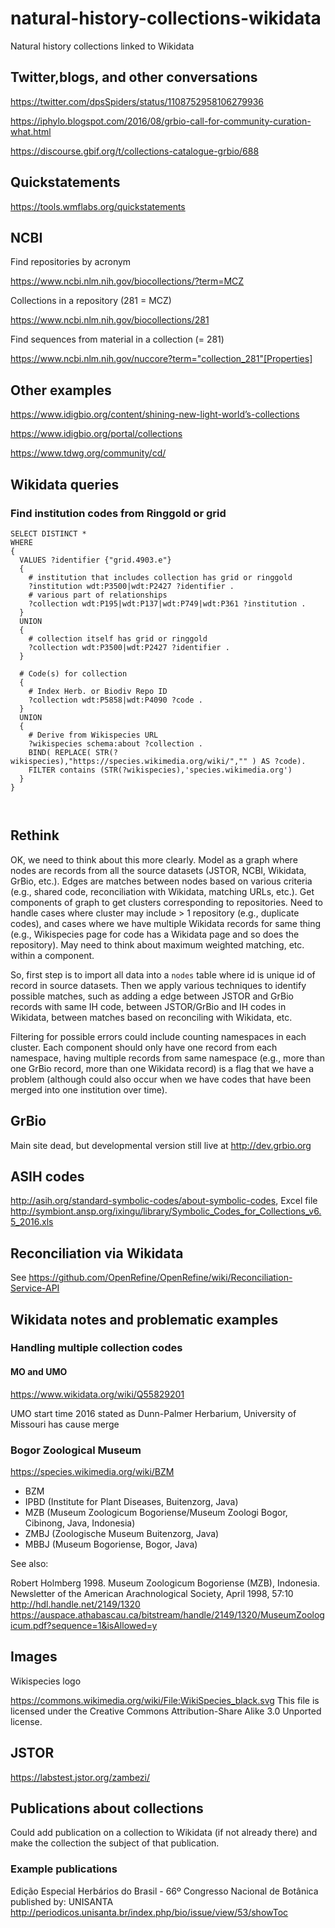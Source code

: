 # natural-history-collections-wikidata

Natural history collections linked to Wikidata

## Twitter,blogs, and other conversations

https://twitter.com/dpsSpiders/status/1108752958106279936

https://iphylo.blogspot.com/2016/08/grbio-call-for-community-curation-what.html

https://discourse.gbif.org/t/collections-catalogue-grbio/688

## Quickstatements

https://tools.wmflabs.org/quickstatements

## NCBI

Find repositories by acronym

https://www.ncbi.nlm.nih.gov/biocollections/?term=MCZ

Collections in a repository (281 = MCZ)

https://www.ncbi.nlm.nih.gov/biocollections/281

Find sequences from material in a collection (= 281)

https://www.ncbi.nlm.nih.gov/nuccore?term="collection_281"[Properties]


## Other examples

https://www.idigbio.org/content/shining-new-light-world’s-collections 

https://www.idigbio.org/portal/collections

https://www.tdwg.org/community/cd/

## Wikidata queries

### Find institution codes from Ringgold or grid

```
SELECT DISTINCT * 
WHERE 
{ 
  VALUES ?identifier {"grid.4903.e"}  
  {
    # institution that includes collection has grid or ringgold
    ?institution wdt:P3500|wdt:P2427 ?identifier .
    # various part of relationships
    ?collection wdt:P195|wdt:P137|wdt:P749|wdt:P361 ?institution .
  }
  UNION
  {
    # collection itself has grid or ringgold
    ?collection wdt:P3500|wdt:P2427 ?identifier .
  }
    
  # Code(s) for collection
  {
    # Index Herb. or Biodiv Repo ID
    ?collection wdt:P5858|wdt:P4090 ?code .
  }
  UNION
  {
    # Derive from Wikispecies URL
    ?wikispecies schema:about ?collection .
    BIND( REPLACE( STR(?wikispecies),"https://species.wikimedia.org/wiki/","" ) AS ?code). 
    FILTER contains (STR(?wikispecies),'species.wikimedia.org')
  }
}



```


## Rethink

OK, we need to think about this more clearly. Model as a graph where nodes are records from all the source datasets (JSTOR, NCBI, Wikidata, GrBio, etc.). Edges are matches between nodes based on various criteria (e.g., shared code, reconciliation with Wikidata, matching URLs, etc.). Get components of graph to get clusters corresponding to repositories. Need to handle cases where cluster may include > 1 repository (e.g., duplicate codes), and cases where we have multiple Wikidata records for same thing (e.g., Wikispecies page for code has a Wikidata page and so does the repository). May need to think about maximum weighted matching, etc. within a component.

So, first step is to import all data into a ```nodes``` table where id is unique id of record in source datasets. Then we apply various techniques to identify possible matches, such as adding a edge between JSTOR and GrBio records with same IH code, between JSTOR/GrBio and IH codes in Wikidata, between matches based on reconciling with Wikidata, etc.

Filtering for possible errors could include counting namespaces in each cluster. Each component should only have one record from each namespace, having multiple records from same namespace (e.g., more than one GrBio record, more than one Wikidata record) is a flag that we have a problem (although could also occur when we have codes that have been merged into one institution over time).


## GrBio

Main site dead, but developmental version still live at http://dev.grbio.org

## ASIH codes

http://asih.org/standard-symbolic-codes/about-symbolic-codes, Excel file http://symbiont.ansp.org/ixingu/library/Symbolic_Codes_for_Collections_v6.5_2016.xls


## Reconciliation via Wikidata

See https://github.com/OpenRefine/OpenRefine/wiki/Reconciliation-Service-API


## Wikidata notes and problematic examples

### Handling multiple collection codes

#### MO and UMO

https://www.wikidata.org/wiki/Q55829201

UMO
start time
2016
stated as
Dunn-Palmer Herbarium, University of Missouri
has cause
merge


### Bogor Zoological Museum

https://species.wikimedia.org/wiki/BZM

- BZM
- IPBD (Institute for Plant Diseases, Buitenzorg, Java)
- MZB (Museum Zoologicum Bogoriense/Museum Zoologi Bogor, Cibinong, Java, Indonesia)
- ZMBJ (Zoologische Museum Buitenzorg, Java)
- MBBJ (Museum Bogoriense, Bogor, Java)

See also:
 
Robert Holmberg 1998. Museum Zoologicum Bogoriense (MZB), Indonesia. Newsletter of the American Arachnological Society, April 1998, 57:10 http://hdl.handle.net/2149/1320 https://auspace.athabascau.ca/bitstream/handle/2149/1320/MuseumZoologicum.pdf?sequence=1&isAllowed=y

## Images

Wikispecies logo 

https://commons.wikimedia.org/wiki/File:WikiSpecies_black.svg
This file is licensed under the Creative Commons Attribution-Share Alike 3.0 Unported license.


## JSTOR

https://labstest.jstor.org/zambezi/

## Publications about collections

Could add publication on a collection to Wikidata (if not already there) and make the collection the subject of that publication.

### Example publications

Edição Especial Herbários do Brasil - 66º Congresso Nacional de Botânica published by: UNISANTA http://periodicos.unisanta.br/index.php/bio/issue/view/53/showToc





